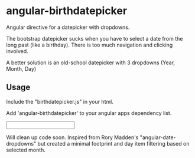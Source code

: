 angular-birthdatepicker
=======================

Angular directive for a datepicker with dropdowns.

The bootstrap datepicker sucks when you have to select a date from the long past (like a birthday). There is too much navigation and clicking involved.

A better solution is an old-school datepicker with 3 dropdowns (Year, Month, Day)

Usage
-----

Include the "birthdatepicker.js" in your html.

Add 'angular-birthdatepicker' to your angular apps dependency list. 

<input type="text" birthdatepicker ng-model="birthday" />

Will clean up code soon. Inspired from Rory Madden's "angular-date-dropdowns" but created a minimal footprint and day item filtering based on selected month.

